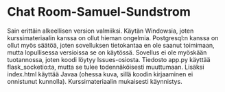 # Chat Room-Samuel-Sundstrom
Sain erittäin alkeellisen version valmiiksi. Käytän Windowsia, joten kurssimateriaalin kanssa on ollut hieman ongelmia. 
Postgresql:n kanssa on ollut myös säätöä, joten  sovelluksen tietokantaa en ole saanut toimimaan, mutta lopullisessa versioissa se on käytössä. 
Sovellus ei ole myöskään tuotannossa, joten koodi löytyy Issues-osiosta. Tiedosto app.py käyttää flask_socketio:ta, mutta se tulee todennäköisesti muuttumaan. 
Lisäksi index.html käyttää Javaa (ohessa kuva, sillä koodin kirjaaminen ei onnistunut kunnolla). Kurssimateriaalin mukaisesti käynnistys. 
